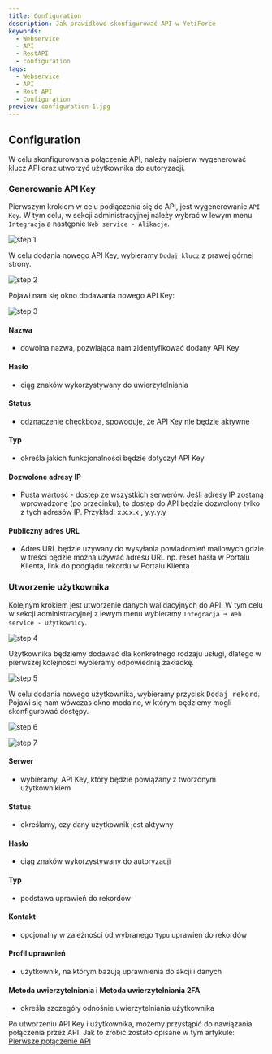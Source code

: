 ```yaml
---
title: Configuration
description: Jak prawidłowo skonfigurować API w YetiForce
keywords:
  - Webservice
  - API
  - RestAPI
  - configuration
tags:
  - Webservice
  - API
  - Rest API
  - Configuration
preview: configuration-1.jpg
---
```


## Configuration

W celu skonfigurowania połączenie API, należy najpierw wygenerować klucz API oraz utworzyć użytkownika do autoryzacji.

### Generowanie API Key

Pierwszym krokiem w celu podłączenia się do API, jest wygenerowanie `API Key`. W tym celu, w sekcji administracyjnej należy wybrać w lewym menu `Integracja` a następnie `Web service - Alikacje`.

![step 1](configuration-1.jpg)

W celu dodania nowego API Key, wybieramy `Dodaj klucz` z prawej górnej strony.

![step 2](configuration-2.jpg)

Pojawi nam się okno dodawania nowego API Key:

![step 3](configuration-3.jpg)

#### Nazwa

- dowolna nazwa, pozwlająca nam zidentyfikować dodany API Key

#### Hasło

- ciąg znaków wykorzystywany do uwierzytelniania

#### Status

- odznaczenie checkboxa, spowoduje, że API Key nie będzie aktywne

#### Typ

- określa jakich funkcjonalności będzie dotyczył API Key

#### Dozwolone adresy IP

- Pusta wartość - dostęp ze wszystkich serwerów.
  Jeśli adresy IP zostaną wprowadzone (po przecinku), to dostęp do API będzie dozwolony tylko z tych adresów IP.
  Przykład: x.x.x.x , y.y.y.y

#### Publiczny adres URL

- Adres URL będzie używany do wysyłania powiadomień mailowych gdzie w treści będzie można używać adresu URL np. reset hasła w Portalu Klienta, link do podglądu rekordu w Portalu Klienta

### Utworzenie użytkownika

Kolejnym krokiem jest utworzenie danych walidacyjnych do API. W tym celu w sekcji administracyjnej z lewym menu wybieramy `Integracja ➞ Web service - Użytkownicy`.

![step 4](configuration-4.jpg)

Użytkownika będziemy dodawać dla konkretnego rodzaju usługi, dlatego w pierwszej kolejności wybieramy odpowiednią zakładkę.

![step 5](configuration-5.jpg)

W celu dodania nowego użytkownika, wybieramy przycisk <kbd>Dodaj rekord</kbd>. Pojawi się nam wówczas okno modalne, w którym będziemy mogli skonfigurować dostępy.

![step 6](configuration-6.jpg)

![step 7](configuration-7.jpg)

#### Serwer

- wybieramy, API Key, który będzie powiązany z tworzonym użytkownikiem

#### Status

- określamy, czy dany użytkownik jest aktywny

#### Hasło

- ciąg znaków wykorzystywany do autoryzacji

#### Typ

- podstawa uprawień do rekordów

#### Kontakt

- opcjonalny w zależności od wybranego `Typu` uprawień do rekordów

#### Profil uprawnień

- użytkownik, na którym bazują uprawnienia do akcji i danych

#### Metoda uwierzytelniania i Metoda uwierzytelniania 2FA

- określa szczegóły odnośnie uwierzytelniania użytkownika

Po utworzeniu API Key i użytkownika, możemy przystąpić do nawiązania połączenia przez API. Jak to zrobić zostało opisane w tym artykule: [Pierwsze połączenie API](/developer-guides/api/first-connect)
